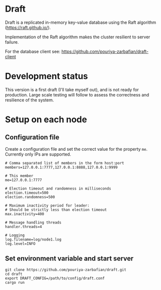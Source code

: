 # Draft
Draft is a replicated in-memory key-value database using the Raft algorithm (https://raft.github.io/).

Implementation of the Raft algorithm makes the cluster resilient to server failure.

For the database client see: https://github.com/pouriya-zarbafian/draft-client

# Development status
This version is a first draft (I'll take myself out), and is not ready for production. Large scale testing will follow to assess the correctness and resilience of the system.

# Setup on each node
## Configuration file
Create a configuration file and set the correct value for the property `me`. Currently only IPs are supported.
```
# Comma separated list of members in the form host:port
members=127.0.0.1:7777,127.0.0.1:8888,127.0.0.1:9999

# This member
me=127.0.0.1:7777

# Election timeout and randomness in milliseconds
election.timeout=500
election.randomness=500

# Maximum inactivity period for leader:
# Should be strictly less than election timeout
max.inactivity=400

# Message handling threads
handler.threads=4

# Logging
log.filename=log/node1.log
log.level=INFO
```
## Set environment variable and start server
```
git clone https://github.com/pouriya-zarbafian/draft.git
cd draft
export DRAFT_CONFIG=/path/to/config/draft.conf
cargo run
```
